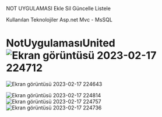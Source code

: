 NOT UYGULAMASI
Ekle
Sil 
Güncelle
Listele

Kullanılan Teknolojiler
Asp.net Mvc - MsSQL

# NotUygulamasıUnited![Ekran görüntüsü 2023-02-17 224712](https://user-images.githubusercontent.com/104066754/219776252-2e396d18-9306-4a19-8e4c-976ff9a676b8.png)
![Ekran görüntüsü 2023-02-17 224643](https://user-images.githubusercontent.com/104066754/219776272-8ad16488-2733-4d7b-a90d-7951d68b950f.png)

![Ekran görüntüsü 2023-02-17 224814](https://user-images.githubusercontent.com/104066754/219776199-bd5f16ef-a0d6-43be-854b-4c9b10e5457d.png)
![Ekran görüntüsü 2023-02-17 224757](https://user-images.githubusercontent.com/104066754/219776222-847bcfc4-7a67-438b-b142-68339cbe5ac7.png)
![Ekran görüntüsü 2023-02-17 224736](https://user-images.githubusercontent.com/104066754/219776239-0f43f48c-b979-4e9b-8a69-f0a5e605c3cc.png)
